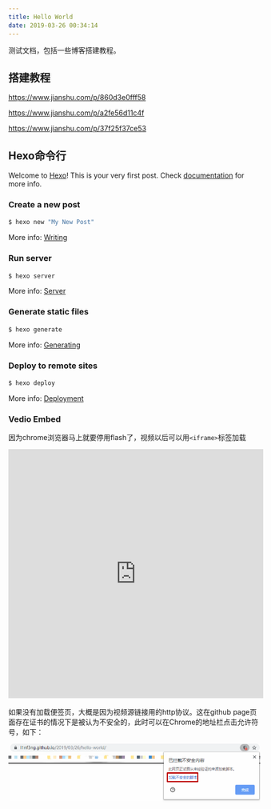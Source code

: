 ```yaml
---
title: Hello World
date: 2019-03-26 00:34:14
---
```

测试文档，包括一些博客搭建教程。

<!--more-->

## 搭建教程

 https://www.jianshu.com/p/860d3e0fff58 

 https://www.jianshu.com/p/a2fe56d11c4f 

 https://www.jianshu.com/p/37f25f37ce53 

## Hexo命令行

Welcome to [Hexo](https://hexo.io/)! This is your very first post. Check [documentation](https://hexo.io/docs/) for more info.

### Create a new post

``` bash
$ hexo new "My New Post"
```

More info: [Writing](https://hexo.io/docs/writing.html)

### Run server

``` bash
$ hexo server
```

More info: [Server](https://hexo.io/docs/server.html)

### Generate static files

``` bash
$ hexo generate
```

More info: [Generating](https://hexo.io/docs/generating.html)

### Deploy to remote sites

``` bash
$ hexo deploy
```

More info: [Deployment](https://hexo.io/docs/deployment.html)

### Vedio Embed

因为chrome浏览器马上就要停用flash了，视频以后可以用`<iframe>`标签加载

<iframe height=498 width=510 src='http://player.youku.com/embed/XNDA3Mjk2ODA2OA==' frameborder=0 'allowfullscreen'></iframe>

如果没有加载便签页，大概是因为视频源链接用的http协议。这在github page页面存在证书的情况下是被认为不安全的，此时可以在Chrome的地址栏点击允许符号，如下：

![](hello-world\1.png)
